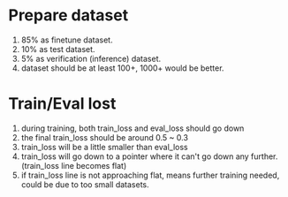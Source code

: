 # Prepare dataset
1. 85% as finetune dataset.
2. 10% as test dataset.
3. 5% as verification (inference) dataset.
4. dataset should be at least 100+, 1000+ would be better.

# Train/Eval lost
1. during training, both train_loss and eval_loss should go down
2. the final train_loss should be around 0.5 ~ 0.3
3. train_loss will be a little smaller than eval_loss
4. train_loss will go down to a pointer where it can't go down any further. (train_loss line becomes flat)
5. if train_loss line is not approaching flat, means further training needed, could be due to too small datasets.
